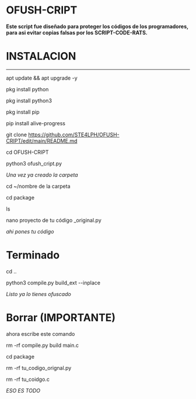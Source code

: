 # OFUSH-CRIPT

__Este script fue diseñado para proteger los códigos de los programadores, para asi evitar copias falsas por los SCRIPT-CODE-RATS.__


# INSTALACION
________________________________________

apt update && apt upgrade -y

pkg install python

pkg install python3

pkg install pip

pip install alive-progress

git clone https://github.com/STE4LPH/OFUSH-CRIPT/edit/main/README.md

cd OFUSH-CRIPT

python3 ofush_cript.py


*Una vez ya creado la carpeta*

cd ~/nombre de la carpeta

cd package

ls 

nano proyecto de tu código _original.py

*ahi pones tu código*


# Terminado

cd ..

python3 compile.py build_ext --inplace


*Listo ya lo tienes ofuscado*


# Borrar (IMPORTANTE)

ahora escribe este comando

rm -rf compile.py build main.c

cd package

rm -rf tu_codigo_orignal.py

rm -rf tu_coidgo.c


*ESO ES TODO*

